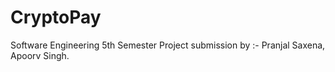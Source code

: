# CryptoPay
Software Engineering 5th Semester Project submission by :- Pranjal Saxena, Apoorv Singh.
